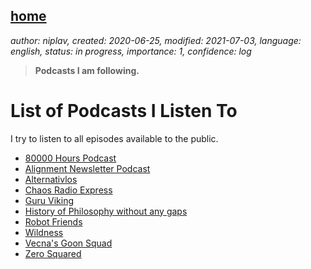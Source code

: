 [home](./index.md)
-------------------

*author: niplav, created: 2020-06-25, modified: 2021-07-03, language: english, status: in progress, importance: 1, confidence: log*

> __Podcasts I am following.__

List of Podcasts I Listen To
=============================

I try to listen to all episodes available to the public.

* [80000 Hours Podcast](https://80000hours.org/podcast/)
* [Alignment Newsletter Podcast](https://alignment-newsletter.libsyn.com/)
* [Alternativlos](https://alternativlos.org/)
* [Chaos Radio Express](https://cre.fm/)
* [Guru Viking](https://www.guruviking.com/)
* [History of Philosophy without any gaps](https://historyofphilosophy.net/)
* [Robot Friends]()
* [Wildness](https://www.wildanimalinitiative.org/wildness)
* [Vecna's Goon Squad]()
* [Zero Squared](https://dietsoap.podomatic.com/)
